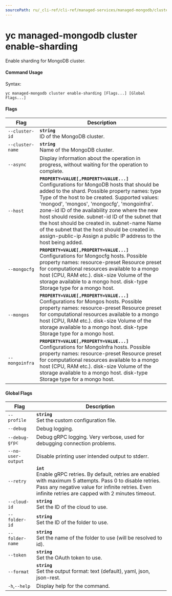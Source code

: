 ```yaml
---
sourcePath: ru/_cli-ref/cli-ref/managed-services/managed-mongodb/cluster/enable-sharding.md
---
```

# yc managed-mongodb cluster enable-sharding

Enable sharding for MongoDB cluster.

#### Command Usage

Syntax: 

`yc managed-mongodb cluster enable-sharding [Flags...] [Global Flags...]`

#### Flags

| Flag | Description |
|----|----|
|`--cluster-id`|<b>`string`</b><br/> ID of the MongoDB cluster.|
|`--cluster-name`|<b>`string`</b><br/> Name of the MongoDB cluster.|
|`--async`| Display information about the operation in progress, without waiting for the operation to complete.|
|`--host`|<b>`PROPERTY=VALUE[,PROPERTY=VALUE...]`</b><br/> Configurations for MongoDB hosts that should be added to the shard.  Possible property names:  type Type of the host to be created. Supported values: 'mongod', 'mongos', 'mongocfg', 'mongoinfra'.  zone-id ID of the availability zone where the new host should reside.  subnet-id ID of the subnet that the host should be created in.  subnet-name Name of the subnet that the host should be created in.  assign-public-ip Assign a public IP address to the host being added.  |
|`--mongocfg`|<b>`PROPERTY=VALUE[,PROPERTY=VALUE...]`</b><br/> Configurations for Mongocfg hosts.  Possible property names:  resource-preset Resource preset for computational resources available to a mongo host (CPU, RAM etc.).  disk-size Volume of the storage available to a mongo host.  disk-type Storage type for a mongo host.  |
|`--mongos`|<b>`PROPERTY=VALUE[,PROPERTY=VALUE...]`</b><br/> Configurations for Mongos hosts.  Possible property names:  resource-preset Resource preset for computational resources available to a mongo host (CPU, RAM etc.).  disk-size Volume of the storage available to a mongo host.  disk-type Storage type for a mongo host.  |
|`--mongoinfra`|<b>`PROPERTY=VALUE[,PROPERTY=VALUE...]`</b><br/> Configurations for MongoInfra hosts.  Possible property names:  resource-preset Resource preset for computational resources available to a mongo host (CPU, RAM etc.).  disk-size Volume of the storage available to a mongo host.  disk-type Storage type for a mongo host.|

#### Global Flags

| Flag | Description |
|----|----|
|`--profile`|<b>`string`</b><br/>Set the custom configuration file.|
|`--debug`|Debug logging.|
|`--debug-grpc`|Debug gRPC logging. Very verbose, used for debugging connection problems.|
|`--no-user-output`|Disable printing user intended output to stderr.|
|`--retry`|<b>`int`</b><br/>Enable gRPC retries. By default, retries are enabled with maximum 5 attempts. Pass 0 to disable retries. Pass any negative value for infinite retries. Even infinite retries are capped with 2 minutes timeout.|
|`--cloud-id`|<b>`string`</b><br/>Set the ID of the cloud to use.|
|`--folder-id`|<b>`string`</b><br/>Set the ID of the folder to use.|
|`--folder-name`|<b>`string`</b><br/>Set the name of the folder to use (will be resolved to id).|
|`--token`|<b>`string`</b><br/>Set the OAuth token to use.|
|`--format`|<b>`string`</b><br/>Set the output format: text (default), yaml, json, json-rest.|
|`-h`,`--help`|Display help for the command.|

